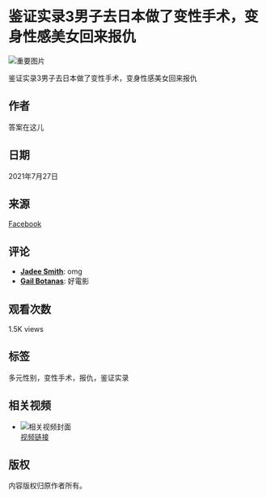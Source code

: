 # 鉴证实录3男子去日本做了变性手术，变身性感美女回来报仇

![重要图片](https://scontent-sjc3-1.xx.fbcdn.net/v/t15.5256-10/203926866_322630482841288_438993824642471208_n.jpg?stp=dst-jpg_s960x960_tt6&_nc_cat=105&ccb=1-7&_nc_sid=50ce42&_nc_ohc=i26xT25XFuUQ7kNvgF-dwUA&_nc_oc=AdhB29qHsppcIQz1b_ghQnShrXAjh4pyY-FL_PoYWVhvleaZoOFARm0bccNqKhFL7iQ&_nc_zt=23&_nc_ht=scontent-sjc3-1.xx&_nc_gid=Ak7Q98QGKOzA0KQYcR3MaH_&oh=00_AYAhHYrGaK_Bmq8CLzL8r_S4O_IrcsYrpWlNCetDjyJ_LQ&oe=67AD5F1D)

鉴证实录3男子去日本做了变性手术，变身性感美女回来报仇

## 作者
答案在这儿

## 日期
2021年7月27日

## 来源
[Facebook](https://www.facebook.com/100068718924954/videos/502003811104225)

## 评论
- **[Jadee Smith](https://www.facebook.com/jadee.smith.507?comment_id=Y29tbWVudDo1MDIwMDM4MTExMDQyMjVfNTA0MzA2NTY0MjA3Mjgz&__tn__=R)**: omg
- **[Gail Botanas](https://www.facebook.com/gail.botanas.1?comment_id=Y29tbWVudDo1MDIwMDM4MTExMDQyMjVfNTA0Mjk4OTE3NTQxMzgx&__tn__=R)**: 好電影

## 观看次数
1.5K views

## 标签
多元性别，变性手术，报仇，鉴证实录

## 相关视频
- ![相关视频封面](https://scontent-sjc3-1.xx.fbcdn.net/v/t15.5256-10/223212638_282800700310273_7685642457970955024_n.jpg?stp=dst-jpg_p370x247_tt6&_nc_cat=104&ccb=1-7&_nc_sid=282d23&_nc_ohc=2rZ2e7a4kk4Q7kNvgFQHKaS&_nc_oc=AdgRNFPRqydt4OsZIgEUCLAuWjYxqTF9p5_4Txjwahnr9LTSqvWYUQOO7_6i9cc8H8I&_nc_zt=23&_nc_ht=scontent-sjc3-1.xx&_nc_gid=ATNPQYkIkNq2DB1WhvnYuQE&oh=00_AYBpqMm1rlMlkeEmxlBJAgPrSV1yKk3_uYzQkeVJboysEg&oe=67AD7166)  
  [视频链接](https://www.facebook.com/100068718924954/videos/282778873645789/?__so__=permalink&__cft__[0]=AZW6Cq79RVjevUUCTok_bagO1WUTJB5GgC7vdOWwlZfJ2j9hh8bXpPUSP3bw4cmUYPEnWH0EiOljX54DodGBJG5N00-U_p1LcFWlUOXeR60bieSZAZTSzIt0W6WfVvyZD_JLnorr-IETBt6fPTuCOQY8)

## 版权
内容版权归原作者所有。
